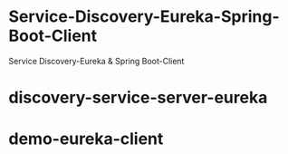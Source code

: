 # Service-Discovery-Eureka-Spring-Boot-Client
Service Discovery-Eureka &amp; Spring Boot-Client

# discovery-service-server-eureka
# demo-eureka-client
